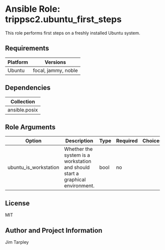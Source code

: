 <!-- BEGIN_ANSIBLE_DOCS -->

# Ansible Role: trippsc2.ubuntu_first_steps
This role performs first steps on a freshly installed Ubuntu system.

## Requirements

| Platform | Versions |
| -------- | -------- |
| Ubuntu | focal, jammy, noble |

## Dependencies

| Collection |
| ---------- |
| ansible.posix |

## Role Arguments
|Option|Description|Type|Required|Choices|Default|
|---|---|---|---|---|---|
| ubuntu_is_workstation | Whether the system is a workstation and should start a graphical environment. | bool | no |  | false |


## License
MIT

## Author and Project Information
Jim Tarpley
<!-- END_ANSIBLE_DOCS -->
